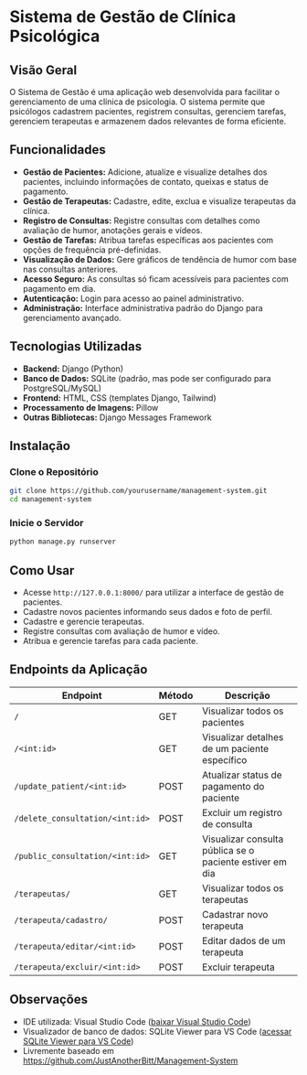 # Sistema de Gestão de Clínica Psicológica

## Visão Geral

O Sistema de Gestão é uma aplicação web desenvolvida para facilitar o gerenciamento de uma clínica de psicologia. O sistema permite que psicólogos cadastrem pacientes, registrem consultas, gerenciem tarefas, gerenciem terapeutas e armazenem dados relevantes de forma eficiente.

## Funcionalidades

- **Gestão de Pacientes:** Adicione, atualize e visualize detalhes dos pacientes, incluindo informações de contato, queixas e status de pagamento.
- **Gestão de Terapeutas:** Cadastre, edite, exclua e visualize terapeutas da clínica.
- **Registro de Consultas:** Registre consultas com detalhes como avaliação de humor, anotações gerais e vídeos.
- **Gestão de Tarefas:** Atribua tarefas específicas aos pacientes com opções de frequência pré-definidas.
- **Visualização de Dados:** Gere gráficos de tendência de humor com base nas consultas anteriores.
- **Acesso Seguro:** As consultas só ficam acessíveis para pacientes com pagamento em dia.
- **Autenticação:** Login para acesso ao painel administrativo.
- **Administração:** Interface administrativa padrão do Django para gerenciamento avançado.

## Tecnologias Utilizadas

- **Backend:** Django (Python)
- **Banco de Dados:** SQLite (padrão, mas pode ser configurado para PostgreSQL/MySQL)
- **Frontend:** HTML, CSS (templates Django, Tailwind)
- **Processamento de Imagens:** Pillow
- **Outras Bibliotecas:** Django Messages Framework

## Instalação

### Clone o Repositório

```sh
git clone https://github.com/yourusername/management-system.git
cd management-system
```

### Inicie o Servidor

```sh
python manage.py runserver
```

## Como Usar

- Acesse `http://127.0.0.1:8000/` para utilizar a interface de gestão de pacientes.
- Cadastre novos pacientes informando seus dados e foto de perfil.
- Cadastre e gerencie terapeutas.
- Registre consultas com avaliação de humor e vídeo.
- Atribua e gerencie tarefas para cada paciente.

## Endpoints da Aplicação

| Endpoint                        | Método | Descrição                                                        |
| ------------------------------- | ------ | ---------------------------------------------------------------- |
| `/`                             | GET    | Visualizar todos os pacientes                                    |
| `/<int:id>`                     | GET    | Visualizar detalhes de um paciente específico                    |
| `/update_patient/<int:id>`      | POST   | Atualizar status de pagamento do paciente                        |
| `/delete_consultation/<int:id>` | POST   | Excluir um registro de consulta                                  |
| `/public_consultation/<int:id>` | GET    | Visualizar consulta pública se o paciente estiver em dia         |
| `/terapeutas/`                  | GET    | Visualizar todos os terapeutas                                   |
| `/terapeuta/cadastro/`          | POST   | Cadastrar novo terapeuta                                         |
| `/terapeuta/editar/<int:id>`    | POST   | Editar dados de um terapeuta                                     |
| `/terapeuta/excluir/<int:id>`   | POST   | Excluir terapeuta                                                |

## Observações

- IDE utilizada: Visual Studio Code ([baixar Visual Studio Code](https://code.visualstudio.com/download))
- Visualizador de banco de dados: SQLite Viewer para VS Code ([acessar SQLite Viewer para VS Code](https://github.com/qwtel/sqlite-viewer-vscode))
- Livremente baseado em https://github.com/JustAnotherBitt/Management-System

